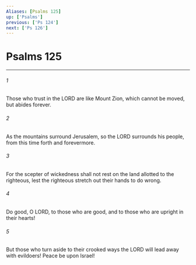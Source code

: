 ```yaml
---
Aliases: [Psalms 125]
up: ['Psalms']
previous: ['Ps 124']
next: ['Ps 126']
---
```

# Psalms 125
***



###### 1 
Those who trust in the LORD are like Mount Zion, which cannot be moved, but abides forever. 

###### 2 
As the mountains surround Jerusalem, so the LORD surrounds his people, from this time forth and forevermore. 

###### 3 
For the scepter of wickedness shall not rest on the land allotted to the righteous, lest the righteous stretch out their hands to do wrong. 

###### 4 
Do good, O LORD, to those who are good, and to those who are upright in their hearts! 

###### 5 
But those who turn aside to their crooked ways the LORD will lead away with evildoers! Peace be upon Israel!
